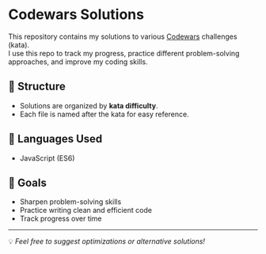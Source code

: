# Codewars Solutions

This repository contains my solutions to various [Codewars](https://www.codewars.com/) challenges (kata).  
I use this repo to track my progress, practice different problem-solving approaches, and improve my coding skills.

## 📂 Structure
- Solutions are organized by **kata difficulty**.  
- Each file is named after the kata for easy reference.  

## 🚀 Languages Used
- JavaScript (ES6)

## 🎯 Goals
- Sharpen problem-solving skills  
- Practice writing clean and efficient code  
- Track progress over time  

---

💡 *Feel free to suggest optimizations or alternative solutions!*  
